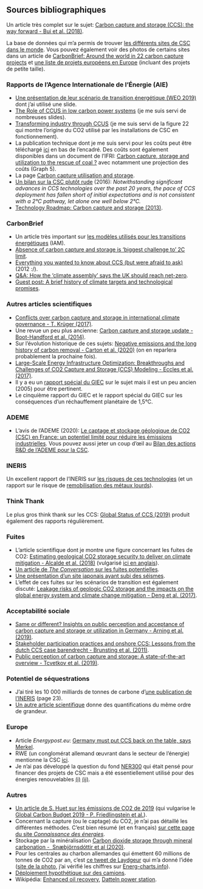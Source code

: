 ## Sources bibliographiques

Un article très complet sur le sujet: [Carbon capture and storage (CCS): the way forward - Bui et al. (2018)](https://pubs.rsc.org/en/content/articlehtml/2018/ee/c7ee02342a).

La base de données qui m’a permis de trouver [les différents sites de CSC dans le monde](https://co2re.co/FacilityData). Vous pouvez également voir des photos de certains sites dans un article de [CarbonBrief: Around the world in 22 carbon capture projects](https://www.carbonbrief.org/around-the-world-in-22-carbon-capture-projects) et [une liste de projets européens en Europe](https://www.oilandgaseurope.org/wp-content/uploads/2020/06/Map-of-EU-CCS-Projects.pdf) (incluant des projets de petite taille).

### Rapports de l’Agence Internationale de l’Énergie (AIE)

- [Une présentation de leur scénario de transition énergétique (WEO 2019)](https://www.equinor.com/content/dam/statoil/documents/what-we-do/autumn-conference-2019/weo-2019-presentation-26-november-oslo.pdf) dont j’ai utilisé une slide.
- [The Role of CCUS in low carbon power systems](https://webstore.iea.org/download/direct/4028?fileName=The_role_of_CCUS_in_low-carbon_power_systems.pdf) (je me suis servi de nombreuses slides).
- [Transforming industry through CCUS](https://webstore.iea.org/download/direct/2778) (je me suis servi de la figure 22 qui montre l’origine du CO2 utilisé par les installations de CSC en fonctionnement).
- La publication technique dont je me suis servi pour les coûts peut être téléchargé [ici](https://www.ieaghg.org/publications/technical-reports/reports-list/9-technical-reports/951-2019-02-towards-zero-emissions) en bas de l’encadré. Des coûts sont également disponibles dans un document de l’IFRI: [Carbon capture, storage and utilization to the rescue of coal ?](https://www.ifri.org/sites/default/files/atoms/files/etude_cornot_carbon_coal_2019.pdf) avec notamment une projection des coûts (Graph 5).
- La page [Carbon capture utilisation and storage](https://www.iea.org/fuels-and-technologies/carbon-capture-utilisation-and-storage).
- [Un bilan sur la CSC plutôt rude](https://webstore.iea.org/download/direct/316) (2016): _Notwithstanding significant advances in CCS technologies over the past 20 years, the pace of CCS deployment has fallen short of initial expectations and is not consistent with a 2°C pathway, let alone one well below 2°C._
- [Technology Roadmap: Carbon capture and storage (2013)](https://webstore.iea.org/download/direct/476?fileName=TechnologyRoadmapCarbonCaptureandStorage.pdf).

### CarbonBrief

- Un article très important sur [les modèles utilisés pour les transitions énergétiques](https://www.carbonbrief.org/qa-how-integrated-assessment-models-are-used-to-study-climate-change) (IAM).
- [Absence of carbon capture and storage is ‘biggest challenge to’ 2C limit](https://www.carbonbrief.org/absence-carbon-capture-storage-biggest-challenge-2c-limit).
- [Everything you wanted to know about CCS (but were afraid to ask)](https://www.carbonbrief.org/everything-you-wanted-to-know-about-ccs-but-were-afraid-to-ask) (2012 :/).
- [Q&A: How the ‘climate assembly’ says the UK should reach net-zero](https://www.carbonbrief.org/qa-how-the-climate-assembly-says-the-uk-should-reach-net-zero).
- [Guest post: A brief history of climate targets and technological promises](https://www.carbonbrief.org/guest-post-a-brief-history-of-climate-targets-and-technological-promises).

### Autres articles scientifiques

- [Conflicts over carbon capture and storage in international climate governance - T. Krüger (2017)](https://www.sciencedirect.com/science/article/abs/pii/S0301421516305262?via%3Dihub).  
- Une revue un peu plus ancienne: [Carbon capture and storage update - Boot-Handford et al. (2014)](https://pubs.rsc.org/ko/content/articlehtml/2014/ee/c3ee42350f).  
- Sur l’évolution historique de ces sujets: [Negative emissions and the long history of carbon removal - Carton et al. (2020)](https://onlinelibrary.wiley.com/doi/full/10.1002/wcc.671) (on en reparlera probablement la prochaine fois).  
- [Large-Scale Energy Infrastructure Optimization: Breakthroughs and Challenges of CO2 Capture and Storage (CCS) Modeling - Eccles et al. (2017)](https://link.springer.com/chapter/10.1007/978-3-642-37896-6_14).  
- Il y a eu un [rapport spécial du GIEC](https://archive.ipcc.ch/pdf/special-reports/srccs/srccs_technicalsummary.pdf) sur le sujet mais il est un peu ancien (2005) pour être pertinent.  
- Le cinquième rapport du GIEC et le rapport spécial du GIEC sur les conséquences d’un réchauffement planétaire de 1,5°C.

### ADEME

- L’avis de l’ADEME (2020): [Le captage et stockage géologique de CO2 (CSC) en France: un potentiel limité pour réduire les émissions industrielles](https://www.ademe.fr/sites/default/files/assets/documents/avis-ademe-csc_france_2020-011234.pdf). Vous pouvez aussi jeter un coup d’œil au [Bilan des actions R&D de l’ADEME pour la CSC](https://www.ademe.fr/sites/default/files/assets/documents/bilan_captage_stockage_co2_ademe.pdf).

### INERIS

Un excellent rapport de l’INERIS sur [les risques de ces technologies](https://www.ineris.fr/sites/ineris.fr/files/contribution/Documents/95145-11842b-stockage-co2-2.pdf) (et un rapport sur le risque de [remobilisation des métaux lourds](https://www.ineris.fr/sites/ineris.fr/files/contribution/Documents/dp-geochimie-ccs-def-1359105884.pdf)).

### Think Thank

Le plus gros think thank sur les CCS: [Global Status of CCS (2019)](https://www.globalccsinstitute.com/) produit également des rapports régulièrement.

### Fuites

- L’article scientifique dont je montre une figure concernant les fuites de CO2: [Estimating geological CO2 storage security to deliver on climate mitigation - Alcalde et al. (2018)](https://www.nature.com/articles/s41467-018-04423-1) (vulgarisé [ici en anglais](https://www.carbonbrief.org/world-can-safely-store-billions-tonnes-co2-underground)).
- [Un article de _The Conversation_ sur les fuites potentielles](https://theconversation.com/carbon-capture-and-storage-has-stalled-needlessly-three-reasons-why-fears-of-co-leakage-are-overblown-130747).
- [Une présentation d’un site japonais ayant subi des séismes](https://www.cslforum.org/cslf/sites/default/files/documents/perth2012/Hachiyama-NagaokaProjectUpdate-PGTG-Perth1012.pdf).
- L’effet de ces fuites sur les scénarios de transition est également discuté: [Leakage risks of geologic CO2 storage and the impacts on the global energy system and climate change mitigation - Deng et al. (2017)](https://link.springer.com/article/10.1007/s10584-017-2035-8).

### Acceptabilité sociale

- [Same or different? Insights on public perception and acceptance of carbon capture and storage or utilization in Germany - Arning et al. (2019)](https://www.sciencedirect.com/science/article/abs/pii/S0301421518306931).
- [Stakeholder participation practices and onshore CCS: Lessons from the dutch CCS case barendrecht - Brunsting et al. (2011)](https://www.sciencedirect.com/science/article/pii/S1876610211009349).
- [Public perception of carbon capture and storage: A state-of-the-art overview - Tcvetkov et al. (2019)](https://www.sciencedirect.com/science/article/pii/S2405844019365041).

### Potentiel de séquestrations

- J’ai tiré les 10 000 milliards de tonnes de carbone d’[une publication de l’INERIS](https://www.ineris.fr/sites/ineris.fr/files/contribution/Documents/95145-11842b-stockage-co2-2.pdf) (page 23).  
- [Un autre article scientifique](https://www.frontiersin.org/articles/10.3389/fenrg.2018.00040/full) donne des quantifications du même ordre de grandeur.

### Europe

- Article _Energypost.eu_: [Germany must put CCS back on the table, says Merkel](https://energypost.eu/germany-must-put-ccs-back-on-the-table-says-merkel/).
- RWE (un conglomérat allemand œuvrant dans le secteur de l’énergie) mentionne la CSC [ici](https://www.rwe.com/web/cms/mediablob/en/234504/data/2378/5/rwe-power-ag/innovations/coal-innovation-centre/Brochure-The-Niederaussem-Coal-Innovation-Centre.pdf).
- Je n’ai pas développé la question du fond [NER300](https://ec.europa.eu/clima/policies/innovation-fund/ner300_fr) qui était pensé pour financer des projets de CSC mais a été essentiellement utilisé pour des énergies renouvelables [(i)](https://www.euractiv.com/section/energy/news/eu-funded-carbon-capture-storage-efforts-failed-say-auditors/) [(ii)](http://helioscsp.com/first-call-for-proposals-under-the-ner300-programme/).

### Autres

- [Un article de S. Huet sur les émissions de CO2 de 2019](https://www.lemonde.fr/blog/huet/2019/12/04/368-gigatonnes-de-co2-emis-en-2019/) (qui vulgarise le [Global Carbon Budget 2019 - P. Friedlingstein et al.](https://essd.copernicus.org/articles/11/1783/2019/)).
- Concernant la capture (ou le captage) du CO2, je n’ai pas détaillé les différentes méthodes. C’est bien résumé (et en français) [sur cette page du site _Connaissance des énergies_](https://www.connaissancedesenergies.org/fiche-pedagogique/capture-et-stockage-du-co2-csc#:~:text=Le%20proc%C3%A9d%C3%A9%20de%20capture%20(parfois,gaz%20%C3%A0%20effet%20de%20serre)).
- Stockage par la minéralisation [Carbon dioxide storage through mineral carbonation -  Snæbjörnsdóttir et al (2020)](https://www.nature.com/articles/s43017-019-0011-8).
- Pour les centrales au charbon allemandes qui émettent 60 millions de tonnes de CO2 par an, c’est [ce tweet de Laydgeur](https://twitter.com/laydgeur/status/1301524347786493954) qui m’a donné l’idée ([site de la photo](https://bernhard-goldkuhle.com/projekte/braunkohlekraftwerk-niederaussem/), j’ai vérifié les chiffres sur [Energ-charts.info](https://energy-charts.info/index.html?l=fr&c=FR)).
- [Déploiement hypothétique sur des camions](https://blog.frontiersin.org/2020/01/09/capturing-co2-from-trucks-and-reducing-emissions/).
- Wikipédia: [Enhanced oil recovery](https://en.wikipedia.org/wiki/Enhanced_oil_recovery), [Datteln power station](https://www.gem.wiki/Datteln_Power_Station).

